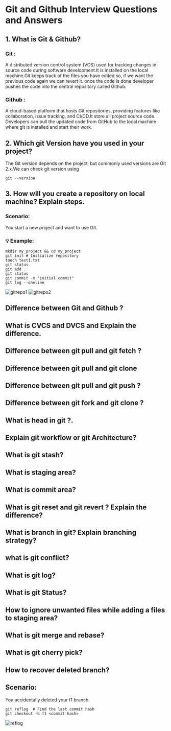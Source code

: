# Git and Github Interview Questions and Answers

## 1. What is Git & Github?
### Git : 
A distributed version control system (VCS) used for tracking changes in source code during software development.It is installed on the local machine.Git keeps track of the files you have edited so, if we want the previous code again we can revert it. once the code is done developer pushes the code into the central repository called Github.

### Github : 
A cloud-based platform that hosts Git repositories, providing features like collaboration, issue tracking, and CI/CD.It store all project source code. Developers can pull the updated code from GitHub to the local machine where git is installed and start their work.

## 2. Which git Version have you used in your project?
The Git version depends on the project, but commonly used versions are Git 2.x.We can check git version using 
```
git --version
```
## 3. How will you create a repository on local machine? Explain steps.
### Scenario:
You start a new project and want to use Git.

### 💡 Example:
```
mkdir my_project && cd my_project
git init # Initialize repository
touch test1.txt
git status
git add .
git status
git commit -m "initial commit"
git log --oneline

```
![gitrepo1](https://github.com/user-attachments/assets/6962dd58-8881-4e51-b093-7385f76d1f15)
![gitrepo2](https://github.com/user-attachments/assets/70bdcb38-f104-433c-b856-025951d87de0)


## Difference between Git and Github ?


## What is CVCS and DVCS and Explain the difference.


## Difference between git pull and git fetch ? 
## Difference between git pull and git clone 
## Difference between git pull and git push ?
## Difference between git fork and git clone ? 

## What is head in git ?.
## Explain git workflow or git Architecture? 
## What is git stash?
## What is staging area?
## What is commit area?
## What is git reset and git revert ? Explain the difference?
## What is branch in git? Explain branching strategy?
## what is git conflict?
## What is git log? 
## What is git Status?
## How to ignore unwanted files while adding a files to staging area?
## What is git merge and rebase?
## What is git cherry pick?
## How to recover deleted branch?
## Scenario:
You accidentally deleted your f1 branch.
```
git reflog  # Find the last commit hash
git checkout -b f1 <commit-hash>
```
![reflog](https://github.com/user-attachments/assets/1fa964fa-f4a9-4317-b495-4013bdafe793)


